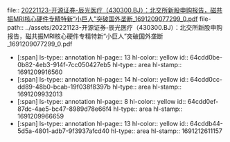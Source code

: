 file:: [20221123-开源证券-辰光医疗（430300.BJ）：北交所新股申购报告，磁共振MRI核心硬件专精特新“小巨人”突破国外垄断_1691209077299_0.pdf](../assets/20221123-开源证券-辰光医疗（430300.BJ）：北交所新股申购报告，磁共振MRI核心硬件专精特新“小巨人”突破国外垄断_1691209077299_0.pdf)
file-path:: ../assets/20221123-开源证券-辰光医疗（430300.BJ）：北交所新股申购报告，磁共振MRI核心硬件专精特新“小巨人”突破国外垄断_1691209077299_0.pdf

- [:span]
  ls-type:: annotation
  hl-page:: 13
  hl-color:: yellow
  id:: 64cdd0be-0b82-4eb3-914f-7cc050427eb5
  hl-type:: area
  hl-stamp:: 1691209916560
- [:span]
  ls-type:: annotation
  hl-page:: 14
  hl-color:: yellow
  id:: 64cdd0cc-dd89-48b0-bcab-19f038f8397b
  hl-type:: area
  hl-stamp:: 1691209932013
- [:span]
  ls-type:: annotation
  hl-page:: 8
  hl-color:: yellow
  id:: 64cdd0ef-87dc-4ae5-bc47-8989d78e66f4
  hl-type:: area
  hl-stamp:: 1691209966659
- [:span]
  ls-type:: annotation
  hl-page:: 13
  hl-color:: yellow
  id:: 64cddb44-5d5a-4801-adb7-9f3937afcd40
  hl-type:: area
  hl-stamp:: 1691212611157